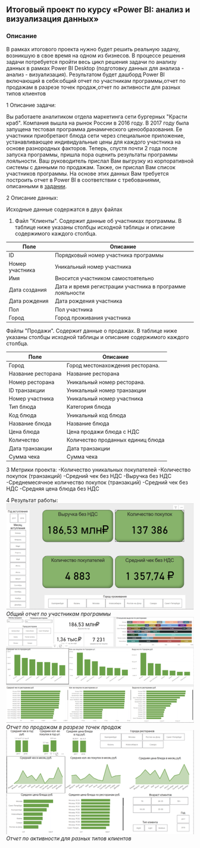 ## Итоговый проект по курсу «Power BI: анализ и визуализация данных»
  ### Описание
  В рамках итогового проекта нужно будет решить реальную задачу, возникшую в свое время на одном из бизнесов. В процессе решения задачи потребуется пройти весь цикл решения задачи по анализу данных в рамках Power BI Desktop (подготовку данных для анализа - анализ - визуализация). Результатом будет дашборд Power BI включающий в себя:общий отчет по участникам программы,отчет по продажам в разрезе точек продаж,отчет по активности для разных типов клиентов

1 Описание задачи:

Вы работаете аналитиком отдела маркетинга сети бургерных "Красти краб". Компания вышла на
рынок России в 2016 году. В 2017 году была запущена тестовая программа динамического
ценообразования. Ее участники приобретают блюда сети через специальное приложение,
устанавливающее индивидуальные цены для каждого участника на основе разнородных
факторов. Теперь, спустя почти 2 года после запуска программы, пришла пора оценить результаты
программы лояльности.
Ваш руководитель прислал Вам выгрузку из корпоративной системы с данными по продажам.
Также, он прислал Вам список участников программы. На основе этих данных Вам требуется
построить отчет в Power BI в соответствии с требованиями, описанными в [задании](projects/Dashbord_PBI/Дипломное_задание_1.4.pdf). 

2 Описание данных:

Исходные данные содержатся в двух файлах
1. Файл "Клиенты". Содержит данные об участниках программы. В таблице ниже указаны
столбцы исходной таблицы и описание содержимого каждого столбца.

| Поле                  | Описание                                                       |
|-----------------------|----------------------------------------------------------------|
| ID                    | Порядковый номер участника программы                          |
| Номер участника       | Уникальный номер участника                                     |
| Имя                   | Вносится участником самостоятельно                             |
| Дата создания         | Дата и время регистрации участника в программе лояльности     |
| Дата рождения         | Дата рождения участника                                        |
| Пол                   | Пол участника                                                 |
| Город                 | Город проживания участника                                     |

Файлы "Продажи". Содержит данные о продажах. В таблице ниже указаны столбцы
исходной таблицы и описание содержимого каждого столбца.

| Поле                  | Описание                                           |
|-----------------------|----------------------------------------------------|
| Город                 | Город местонахождения ресторана.                  |
| Название ресторана    | Название ресторана                                 |
| Номер ресторана       | Уникальный номер ресторана.                        |
| ID транзакции         | Уникальный номер транзакции                        |
| Номер участника       | Уникальный номер участника                         |
| Тип блюда             | Категория блюда                                   |
| Код блюда             | Уникальный код блюда                              |
| Название блюда        | Название блюда                                    |
| Цена блюда            | Цена продажи блюда с НДС                          |
| Количество            | Количество проданных единиц блюда                 |
| Дата транзакции       | Дата транзакции                                   |
| Сумма чека           | Сумма чека                                       |

3 Метрики проекта:
-Количество уникальных покупателей
-Количество покупок (транзакций)
-Средний чек без НДС
-Выручка без НДС
-Среднемесячное количество покупок (транзакций)
-Средний чек без НДС
-Средняя цена блюда без НДС

4 Результат работы:
![Общий отчет по участникам программы](/projects/Dashbord_PBI/1.png)
*Общий отчет по участникам программы*
![Общий отчет по участникам программы](/projects/Dashbord_PBI/2.png)
*Отчет по продажам в разрезе точек продаж*
![Общий отчет по участникам программы](/projects/Dashbord_PBI/3.png)
*Отчет по активности для разных типов клиентов*
